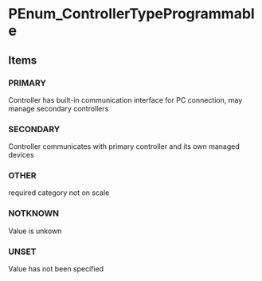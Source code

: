 # PEnum_ControllerTypeProgrammable


<!-- end of short definition -->
## Items

### PRIMARY
Controller has built-in communication interface for PC connection, may manage secondary controllers

### SECONDARY
Controller communicates with primary controller and its own managed devices

### OTHER
required category not on scale

### NOTKNOWN
Value is unkown

### UNSET
Value has not been specified
